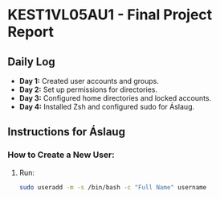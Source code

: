 # KEST1VL05AU1 - Final Project Report

## Daily Log
- **Day 1:** Created user accounts and groups.
- **Day 2:** Set up permissions for directories.
- **Day 3:** Configured home directories and locked accounts.
- **Day 4:** Installed Zsh and configured sudo for Áslaug.

## Instructions for Áslaug
### How to Create a New User:
1. Run:
   ```bash
   sudo useradd -m -s /bin/bash -c "Full Name" username
